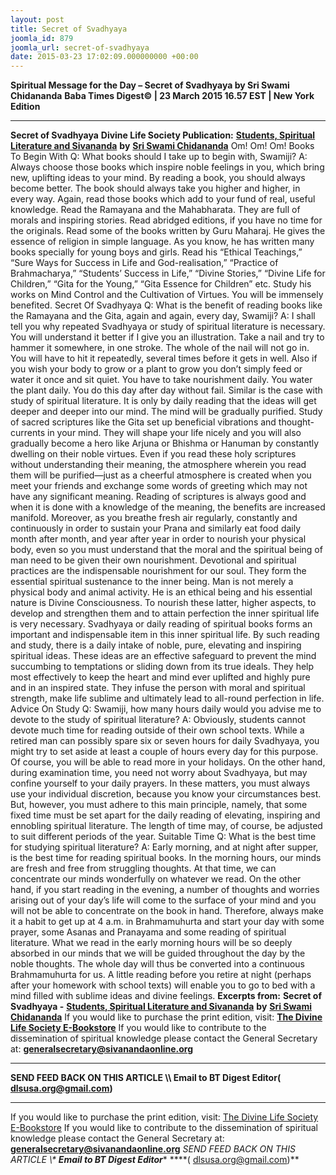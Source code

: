 ```yaml
---
layout: post
title: Secret of Svadhyaya
joomla_id: 879
joomla_url: secret-of-svadhyaya
date: 2015-03-23 17:02:09.000000000 +00:00
---
```

**Spiritual Message for the Day – Secret of Svadhyaya by Sri Swami Chidananda**
**Baba Times Digest© | 23 March 2015 16.57 EST | New York Edition**
* * *
**Secret of Svadhyaya**
**Divine Life Society Publication:** [**Students, Spiritual Literature and Sivananda**](http://www.dlshq.org/download/literature.htm#_VPID_9) **by** [**Sri Swami Chidananda**](http://www.dlshq.org/saints/chida.htm)
Om! Om! Om!
Books To Begin With
Q: What books should I take up to begin with, Swamiji?
A: Always choose those books which inspire noble feelings in you, which bring new, uplifting ideas to your mind. By reading a book, you should always become better. The book should always take you higher and higher, in every way. Again, read those books which add to your fund of real, useful knowledge. Read the Ramayana and the Mahabharata. They are full of morals and inspiring stories. Read abridged editions, if you have no time for the originals. Read some of the books written by Guru Maharaj. He gives the essence of religion in simple language. As you know, he has written many books specially for young boys and girls. Read his “Ethical Teachings,” “Sure Ways for Success in Life and God-realisation,” “Practice of Brahmacharya,” “Students’ Success in Life,” “Divine Stories,” “Divine Life for Children,” “Gita for the Young,” “Gita Essence for Children” etc. Study his works on Mind Control and the Cultivation of Virtues. You will be immensely benefited.
Secret Of Svadhyaya
Q: What is the benefit of reading books like the Ramayana and the Gita, again and again, every day, Swamiji?
A: I shall tell you why repeated Svadhyaya or study of spiritual literature is necessary. You will understand it better if I give you an illustration. Take a nail and try to hammer it somewhere, in one stroke. The whole of the nail will not go in. You will have to hit it repeatedly, several times before it gets in well. Also if you wish your body to grow or a plant to grow you don’t simply feed or water it once and sit quiet. You have to take nourishment daily. You water the plant daily. You do this day after day without fail. Similar is the case with study of spiritual literature. It is only by daily reading that the ideas will get deeper and deeper into our mind. The mind will be gradually purified. Study of sacred scriptures like the Gita set up beneficial vibrations and thought-currents in your mind. They will shape your life nicely and you will also gradually become a hero like Arjuna or Bhishma or Hanuman by constantly dwelling on their noble virtues. Even if you read these holy scriptures without understanding their meaning, the atmosphere wherein you read them will be purified—just as a cheerful atmosphere is created when you meet your friends and exchange some words of greeting which may not have any significant meaning. Reading of scriptures is always good and when it is done with a knowledge of the meaning, the benefits are increased manifold.
Moreover, as you breathe fresh air regularly, constantly and continuously in order to sustain your Prana and similarly eat food daily month after month, and year after year in order to nourish your physical body, even so you must understand that the moral and the spiritual being of man need to be given their own nourishment. Devotional and spiritual practices are the indispensable nourishment for our soul. They form the essential spiritual sustenance to the inner being. Man is not merely a physical body and animal activity. He is an ethical being and his essential nature is Divine Consciousness. To nourish these latter, higher aspects, to develop and strengthen them and to attain perfection the inner spiritual life is very necessary. Svadhyaya or daily reading of spiritual books forms an important and indispensable item in this inner spiritual life. By such reading and study, there is a daily intake of noble, pure, elevating and inspiring spiritual ideas. These ideas are an effective safeguard to prevent the mind succumbing to temptations or sliding down from its true ideals. They help most effectively to keep the heart and mind ever uplifted and highly pure and in an inspired state. They infuse the person with moral and spiritual strength, make life sublime and ultimately lead to all-round perfection in life.
Advice On Study
Q: Swamiji, how many hours daily would you advise me to devote to the study of spiritual literature?
A: Obviously, students cannot devote much time for reading outside of their own school texts. While a retired man can possibly spare six or seven hours for daily Svadhyaya, you might try to set aside at least a couple of hours every day for this purpose. Of course, you will be able to read more in your holidays. On the other hand, during examination time, you need not worry about Svadhyaya, but may confine yourself to your daily prayers. In these matters, you must always use your individual discretion, because you know your circumstances best. But, however, you must adhere to this main principle, namely, that some fixed time must be set apart for the daily reading of elevating, inspiring and ennobling spiritual literature. The length of time may, of course, be adjusted to suit different periods of the year.
Suitable Time
Q: What is the best time for studying spiritual literature?
A: Early morning, and at night after supper, is the best time for reading spiritual books. In the morning hours, our minds are fresh and free from struggling thoughts. At that time, we can concentrate our minds wonderfully on whatever we read. On the other hand, if you start reading in the evening, a number of thoughts and worries arising out of your day’s life will come to the surface of your mind and you will not be able to concentrate on the book in hand. Therefore, always make it a habit to get up at 4 a.m. in Brahmamuhurta and start your day with some prayer, some Asanas and Pranayama and some reading of spiritual literature. What we read in the early morning hours will be so deeply absorbed in our minds that we will be guided throughout the day by the noble thoughts. The whole day will thus be converted into a continuous Brahmamuhurta for us. A little reading before you retire at night (perhaps after your homework with school texts) will enable you to go to bed with a mind filled with sublime ideas and divine feelings.
**Excerpts from:**  **Secret of Svadhyaya -** [**Students, Spiritual Literature and Sivananda**](http://www.dlshq.org/download/literature.htm#_VPID_9) **by** [**Sri Swami Chidananda**](http://www.dlshq.org/saints/chida.htm)
If you would like to purchase the print edition, visit: **[The Divine Life Society E-Bookstore](http://www.dlshq.org/download/download.htm)**
If you would like to contribute to the dissemination of spiritual knowledge please contact the General Secretary at: [](mailto:%20%3Cscript%20type=%27text/javascript%27%3E%20%3C%21--%20var%20prefix%20=%20%27ma%27%20+%20%27il%27%20+%20%27to%27;%20var%20path%20=%20%27hr%27%20+%20%27ef%27%20+%20%27=%27;%20var%20addy57016%20=%20%27generalsecretary%27%20+%20%27@%27;%20addy57016%20=%20addy57016%20+%20%27sivanandaonline%27%20+%20%27.%27%20+%20%27org%27;%20document.write%28%27%3Ca%20%27%20+%20path%20+%20%27%5C%27%27%20+%20prefix%20+%20%27:%27%20+%20addy57016%20+%20%27%5C%27%3E%27%29;%20document.write%28addy57016%29;%20document.write%28%27%3C%5C/a%3E%27%29;%20//--%3E%5Cn%20%3C/script%3E%3Cscript%20type=%27text/javascript%27%3E%20%3C%21--%20document.write%28%27%3Cspan%20style=%5C%27display:%20none;%5C%27%3E%27%29;%20//--%3E%20%3C/script%3EThis%20email%20address%20is%20being%20protected%20from%20spambots.%20You%20need%20JavaScript%20enabled%20to%20view%20it.%20%3Cscript%20type=%27text/javascript%27%3E%20%3C%21--%20document.write%28%27%3C/%27%29;%20document.write%28%27span%3E%27%29;%20//--%3E%20%3C/script%3E?subject=Contribution%20to%20Dissemination%20of%20Spiritual%20Knowledge) **generalsecretary@sivanandaonline.org**
****
**SEND FEED BACK ON THIS ARTICLE \\\ Email to BT Digest Editor[](mailto:%20%3Cscript%20type=%27text/javascript%27%3E%20%3C%21--%20var%20prefix%20=%20%27ma%27%20+%20%27il%27%20+%20%27to%27;%20var%20path%20=%20%27hr%27%20+%20%27ef%27%20+%20%27=%27;%20var%20addy72654%20=%20%27dlsusa.org%27%20+%20%27@%27;%20addy72654%20=%20addy72654%20+%20%27gmail%27%20+%20%27.%27%20+%20%27com%27;%20document.write%28%27%3Ca%20%27%20+%20path%20+%20%27%5C%27%27%20+%20prefix%20+%20%27:%27%20+%20addy72654%20+%20%27%5C%27%3E%27%29;%20document.write%28addy72654%29;%20document.write%28%27%3C%5C/a%3E%27%29;%20//--%3E%5Cn%20%3C/script%3E%3Cscript%20type=%27text/javascript%27%3E%20%3C%21--%20document.write%28%27%3Cspan%20style=%5C%27display:%20none;%5C%27%3E%27%29;%20//--%3E%20%3C/script%3EThis%20email%20address%20is%20being%20protected%20from%20spambots.%20You%20need%20JavaScript%20enabled%20to%20view%20it.%20%3Cscript%20type=%27text/javascript%27%3E%20%3C%21--%20document.write%28%27%3C/%27%29;%20document.write%28%27span%3E%27%29;%20//--%3E%20%3C/script%3E?subject=DLS%20Posts)( [dlsusa.org@gmail.com](mailto:dlsusa.org@gmail.com))**
* * *
  
If you would like to purchase the print edition, visit: [The Divine Life Society E-Bookstore](http://www.dlshq.org/download/download.htm)
If you would like to contribute to the dissemination of spiritual knowledge please contact the General Secretary at: **[generalsecretary@sivanandaonline.org](mailto:generalsecretary@sivanandaonline.org)**
**SEND FEED BACK ON THIS ARTICLE \\\**  **Email to BT Digest Editor**** [](mailto:%20%3Cscript%20type=%27text/javascript%27%3E%20%3C%21--%20var%20prefix%20=%20%27ma%27%20+%20%27il%27%20+%20%27to%27;%20var%20path%20=%20%27hr%27%20+%20%27ef%27%20+%20%27=%27;%20var%20addy72654%20=%20%27dlsusa.org%27%20+%20%27@%27;%20addy72654%20=%20addy72654%20+%20%27gmail%27%20+%20%27.%27%20+%20%27com%27;%20document.write%28%27%3Ca%20%27%20+%20path%20+%20%27%5C%27%27%20+%20prefix%20+%20%27:%27%20+%20addy72654%20+%20%27%5C%27%3E%27%29;%20document.write%28addy72654%29;%20document.write%28%27%3C%5C/a%3E%27%29;%20//--%3E%5Cn%20%3C/script%3E%3Cscript%20type=%27text/javascript%27%3E%20%3C%21--%20document.write%28%27%3Cspan%20style=%5C%27display:%20none;%5C%27%3E%27%29;%20//--%3E%20%3C/script%3EThis%20email%20address%20is%20being%20protected%20from%20spambots.%20You%20need%20JavaScript%20enabled%20to%20view%20it.%20%3Cscript%20type=%27text/javascript%27%3E%20%3C%21--%20document.write%28%27%3C/%27%29;%20document.write%28%27span%3E%27%29;%20//--%3E%20%3C/script%3E?subject=DLS%20Posts)****( [dlsusa.org@gmail.com](mailto:dlsusa.org@gmail.com))**  
